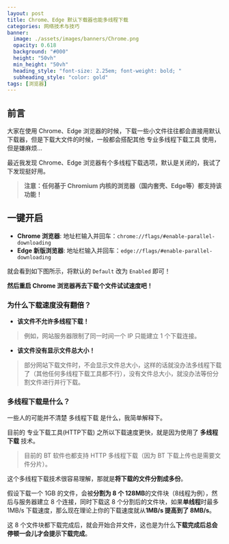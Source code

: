 ```yaml
---
layout: post
title: Chrome、Edge 默认下载器也能多线程下载
categories: 网络技术与技巧
banner:
  image: ./assets/images/banners/Chrome.png
  opacity: 0.618
  background: "#000"
  height: "50vh"
  min_height: "50vh"
  heading_style: "font-size: 2.25em; font-weight: bold; "
  subheading_style: "color: gold"
tags: [浏览器]
---
```

## 前言
大家在使用 Chrome、Edge 浏览器的时候，下载一些小文件往往都会直接用默认下载器，但是下载大文件的时候，一般都会搭配其他 专业多线程下载工具 使用，但是嫌麻烦...

最近我发现 Chrome、Edge 浏览器有个多线程下载选项，默认是关闭的，我试了下发现挺好用。

> **注意：任何基于 Chromium 内核的浏览器（国内套壳、Edge等）都支持该功能！**    

## 一键开启
- **Chrome 浏览器**: 地址栏输入并回车：`chrome://flags/#enable-parallel-downloading`
- **Edge 新版浏览器**: 地址栏输入并回车：`edge://flags/#enable-parallel-downloading`

就会看到如下图所示，将默认的 `Default` 改为 `Enabled` 即可！

**然后重启 Chrome 浏览器再去下载个文件试试速度吧！**

### 为什么下载速度没有翻倍？

- **该文件不允许多线程下载！**
> 例如，网站服务器限制了同一时间一个 IP 只能建立 1 个下载连接。

- **该文件没有显示文件总大小！**
> 部分网站下载文件时，不会显示文件总大小，这样的话就没办法多线程下载了（其他任何多线程下载工具都不行），没有文件总大小，就没办法等份分割文件进行并行下载。

### 多线程下载是什么？

一些人的可能并不清楚 多线程下载 是什么，我简单解释下。

目前的 专业下载工具(HTTP下载) 之所以下载速度更快，就是因为使用了 **多线程下载** 技术。
> 目前的 BT 软件也都支持 HTTP 多线程下载（因为 BT 下载上传也是需要文件分片）。

这个多线程下载技术很容易理解，那就是**将下载的文件分割成多份**。

假设下载一个 1GB 的文件，会被**分割为 8 个 128MB**的文件块（8线程为例），然后与服务器建立 8 个连接，同时下载这 8 个分割后的文件块，如果**单线程**时最多 1MB/s 下载速度，那么现在理论上你的下载速度就从**1MB/s 提高到了 8MB/s**。

这 8 个文件块都下载完成后，就会开始合并文件，这也是为什么**下载完成后总会停顿一会儿才会提示下载完成**。
